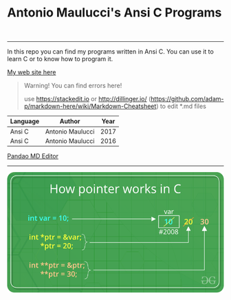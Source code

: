 # Antonio Maulucci's Ansi C Programs

<img src="https://img2.freepng.es/20180405/doe/kisspng-the-c-programming-language-computer-programming-co-programmer-5ac6bd83099b97.1672069615229740830394.jpg" alt="" width="150"/>

----------
In this repo you can find my programs written in Ansi C. You can use it to learn C or to know how to program it.

[My web site here](http://www.antomau.com)

> Warning! You can find errors here!
> 
> use https://stackedit.io or http://dillinger.io/ (https://github.com/adam-p/markdown-here/wiki/Markdown-Cheatsheet) to edit *.md files

| Language | Author | Year |
| ---|---| --- |
| Ansi C | Antonio Maulucci | 2017|
| Ansi C | Antonio Maulucci | 2016 |

[Pandao MD Editor](https://pandao.github.io/editor.md/en.html)

------------

![](readme/ptr1.png)
